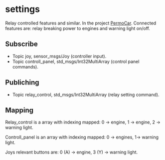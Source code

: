 # settings 
Relay controlled features and similar.
In the project [PermoCar](https://github.com/Trobolit/PermoCar).
Connected features are: relay breaking power to engines and warning light on/off.

## Subscribe
* Topic joy, sensor_msgs/Joy (controller input).
* Topic controll_panel, std_msgs/Int32MultiArray (control panel commands).

## Publiching
* Topic relay_control, std_msgs/Int32MultiArray (relay setting command).

## Mapping
Relay_control is a array with indexing mapped:
0 -> engine,
1 -> engine,
2 -> warning light.

Controll_panel is an array with indexing mapped: 
0 -> engines, 
1-> warning light.

Joys relevant buttons are:
0 (A) -> engine,
3 (Y) -> warning light.
